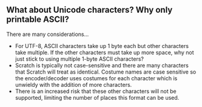 ## What about Unicode characters? Why only printable ASCII?
There are many considerations...

- For UTF-8, ASCII characters take up 1 byte each but other characters take multiple. If the other characters must take up more space, why not just stick to using multiple 1-byte ASCII characters?
- Scratch is typically not case-sensitive and there are many characters that Scratch will treat as identical. Costume names are case sensitive so the encoder/decoder uses costumes for each character which is unwieldy with the addition of more characters. 
- There is an increased risk that these other characters will not be supported, limiting the number of places this format can be used.

